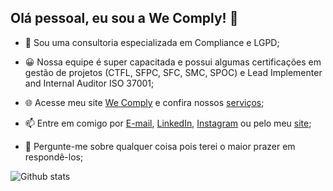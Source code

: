 ## Olá pessoal, eu sou a We Comply! 👋

- 🔭 Sou uma consultoria especializada em Compliance e LGPD;
- 😀 Nossa equipe é super capacitada e possui algumas certificações em gestão de projetos (CTFL, SFPC, SFC, SMC, SPOC) e Lead Implementer and Internal Auditor ISO 37001;

- 🌐 Acesse meu site [We Comply](https://wecomply.com.br/) e confira nossos [serviços](https://wecomply.com.br/servicos);

- 📫 Entre em comigo por [E-mail](mailto:contato@wecomply.com.br), [LinkedIn](https://www.linkedin.com/company/wecomplybr/), [Instagram](https://www.instagram.com/wecomplybr/) ou pelo meu [site](https://wecomply.com.br/contato);
- 💬 Pergunte-me sobre qualquer coisa pois terei o maior prazer em respondê-los;

![Github stats](https://github-readme-stats.vercel.app/api?username=wecomply)
